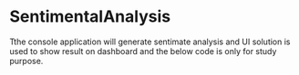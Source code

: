 # SentimentalAnalysis
Tthe console application will generate sentimate analysis and UI solution is used to show result on dashboard
and the below code is only for study purpose.
